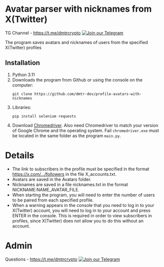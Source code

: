 # Avatar parser with nicknames from X(Twitter)
TG Channel - https://t.me/dmtrcrypto [![Join our Telegram](https://img.shields.io/badge/Telegram-2CA5E0?style=for-the-badge&logo=telegram&logoColor=white)](https://t.me/dmtrcrypto)

The program saves avatars and nicknames of users from the specified X(Twitter) profiles

## Installation
1. Python 3.11
2. Downloads the program from Github or using the console on the computer:
    ```
    git clone https://github.com/dmtr-dev/profile-avatars-with-nicknames
    ```
3. Libraries:
    ```
    pip install selenium requests
    ```
4. Download [Chromedriver](https://googlechromelabs.github.io/chrome-for-testing/#stable). Also need Chromedriver to match your version of Google Chrome and the operating system. Fail `chromedriver.exe` must be located in the same folder as the program `main.py`.

# Details
- The link to subscribers in the profile must be specified in the format https://x.com/.../followers in the file X_accounts.txt.
- Avatars are saved in the Avatars folder.
- Nicknames are saved in a file nicknames.txt in the format NICKNAME:NAME_AVATAR_FILE.
- When starting the program, you will need to enter the number of users to be paired from each specified profile.
- When a warning appears in the console that you need to log in to your X(Twitter) account, you will need to log in to your account and press ENTER in the console. This is required in order to view subscribers in profiles, since X(Twitter) does not allow you to do this without an account.

# Admin
Questions - https://t.me/dmtrcrypto [![Join our Telegram](https://img.shields.io/badge/Telegram-2CA5E0?style=for-the-badge&logo=telegram&logoColor=white)](https://t.me/dmtrcrypto)